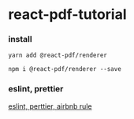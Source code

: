 # react-pdf-tutorial

### install

`yarn add @react-pdf/renderer`

`npm i @react-pdf/renderer --save`

### eslint, prettier

[eslint, perttier, airbnb rule](https://wiki.jjagu.com/?p=310)
